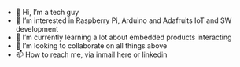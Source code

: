 - 👋 Hi, I’m a tech guy
- 👀 I’m interested in Raspberry Pi, Arduino and Adafruits IoT and SW development
- 🌱 I’m currently learning a lot about embedded products interacting
- 💞️ I’m looking to collaborate on all things above
- 📫 How to reach me, via inmail here or linkedin

<!---
myjols/myjols is a ✨ special ✨ repository because its `README.md` (this file) appears on your GitHub profile.
You can click the Preview link to take a look at your changes.
--->
